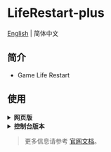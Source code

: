 # LifeRestart-plus

[English](./README.md) | 简体中文

## 简介

- Game Life Restart

## 使用

<details>
<summary><strong>网页版</strong></summary>
<br />

1. 下载项目代码。

```bash
git clone https://github.com/KetsuLou/LifeRestart.git my-project
cd my-project
```

2. 进入目录安装依赖。

```bash
yarn install
```

或者

```bash
npm install
```

3. 启动本地服务器。

```bash
yarn dev
```

或者

```bash
npm run dev
```

4. 启动完成后会自动打开浏览器访问 [http://localhost:8081/view/index.html](http://localhost:8081/view/index.html)。

</details>

<details>
<summary><strong>控制台版本</strong></summary>
<br />

```bash
node repl
```

</details>

> 更多信息请参考 [官网文档](https://liferestart.syaro.io/)。
